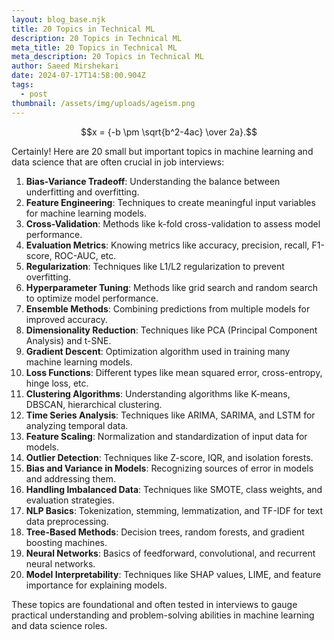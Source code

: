 ```yaml
---
layout: blog_base.njk
title: 20 Topics in Technical ML
description: 20 Topics in Technical ML
meta_title: 20 Topics in Technical ML
meta_description: 20 Topics in Technical ML
author: Saeed Mirshekari
date: 2024-07-17T14:58:00.904Z
tags:
  - post
thumbnail: /assets/img/uploads/ageism.png
---
```

$$x = {-b \pm \sqrt{b^2-4ac} \over 2a}.$$

Certainly! Here are 20 small but important topics in machine learning and data science that are often crucial in job interviews:

1. **Bias-Variance Tradeoff**: Understanding the balance between underfitting and overfitting.
2. **Feature Engineering**: Techniques to create meaningful input variables for machine learning models.
3. **Cross-Validation**: Methods like k-fold cross-validation to assess model performance.
4. **Evaluation Metrics**: Knowing metrics like accuracy, precision, recall, F1-score, ROC-AUC, etc.
5. **Regularization**: Techniques like L1/L2 regularization to prevent overfitting.
6. **Hyperparameter Tuning**: Methods like grid search and random search to optimize model performance.
7. **Ensemble Methods**: Combining predictions from multiple models for improved accuracy.
8. **Dimensionality Reduction**: Techniques like PCA (Principal Component Analysis) and t-SNE.
9. **Gradient Descent**: Optimization algorithm used in training many machine learning models.
10. **Loss Functions**: Different types like mean squared error, cross-entropy, hinge loss, etc.
11. **Clustering Algorithms**: Understanding algorithms like K-means, DBSCAN, hierarchical clustering.
12. **Time Series Analysis**: Techniques like ARIMA, SARIMA, and LSTM for analyzing temporal data.
13. **Feature Scaling**: Normalization and standardization of input data for models.
14. **Outlier Detection**: Techniques like Z-score, IQR, and isolation forests.
15. **Bias and Variance in Models**: Recognizing sources of error in models and addressing them.
16. **Handling Imbalanced Data**: Techniques like SMOTE, class weights, and evaluation strategies.
17. **NLP Basics**: Tokenization, stemming, lemmatization, and TF-IDF for text data preprocessing.
18. **Tree-Based Methods**: Decision trees, random forests, and gradient boosting machines.
19. **Neural Networks**: Basics of feedforward, convolutional, and recurrent neural networks.
20. **Model Interpretability**: Techniques like SHAP values, LIME, and feature importance for explaining models.

These topics are foundational and often tested in interviews to gauge practical understanding and problem-solving abilities in machine learning and data science roles.